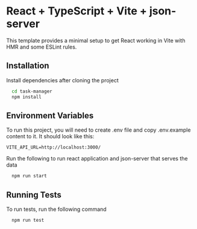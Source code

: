 # React + TypeScript + Vite + json-server

This template provides a minimal setup to get React working in Vite with HMR and some ESLint rules.

## Installation

Install dependencies after cloning the project

```bash
  cd task-manager
  npm install
```

## Environment Variables

To run this project, you will need to create .env file and copy .env.example content to it. It should look like this:

`VITE_API_URL=http://localhost:3000/`

Run the following to run react application and json-server that serves the data

```bash
  npm run start
```

## Running Tests

To run tests, run the following command

```bash
  npm run test
```
